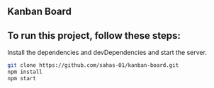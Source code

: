 ## Kanban Board

## To run this project, follow these steps:
Install the dependencies and devDependencies and start the server.

```bash
git clone https://github.com/sahas-01/kanban-board.git
npm install
npm start
```
